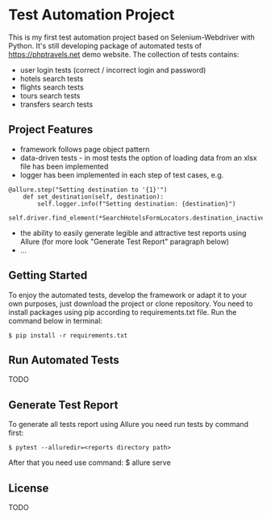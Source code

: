# Test Automation Project

This is my first test automation project based on Selenium-Webdriver with Python. It's still developing package of automated tests of https://phptravels.net demo website.
The collection of tests contains:
- user login tests (correct / incorrect login and password)
- hotels search tests
- flights search tests
- tours search tests
- transfers search tests

## Project Features
- framework follows page object pattern
- data-driven tests - in most tests the option of loading data from an xlsx file has been implemented
- logger has been implemented in each step of test cases, e.g.
```
@allure.step("Setting destination to '{1}'")
    def set_destination(self, destination):
        self.logger.info(f"Setting destination: {destination}")
        self.driver.find_element(*SearchHotelsFormLocators.destination_inactive).click()
```
- the ability to easily generate legible and attractive test reports using Allure (for more look "Generate Test Report" paragraph below)
- ...


## Getting Started

To enjoy the automated tests, develop the framework or adapt it to your own purposes, just download the project or clone repository. You need to install packages using pip according to requirements.txt file.
Run the command below in terminal:

```
$ pip install -r requirements.txt
```

## Run Automated Tests

TODO

## Generate Test Report

To generate all tests report using Allure you need run tests by command first:
```
$ pytest --alluredir=<reports directory path>
```
After that you need use command:
$ allure serve <reports directory path>

## License

TODO
